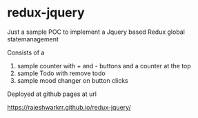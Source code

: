 # redux-jquery

Just a sample POC to implement a Jquery based Redux global statemanagement

Consists of a

1. sample counter with + and - buttons and a counter at the top
2. sample Todo with remove todo
3. sample mood changer on button clicks

Deployed at github pages at url

https://rajeshwarkrr.github.io/redux-jquery/
